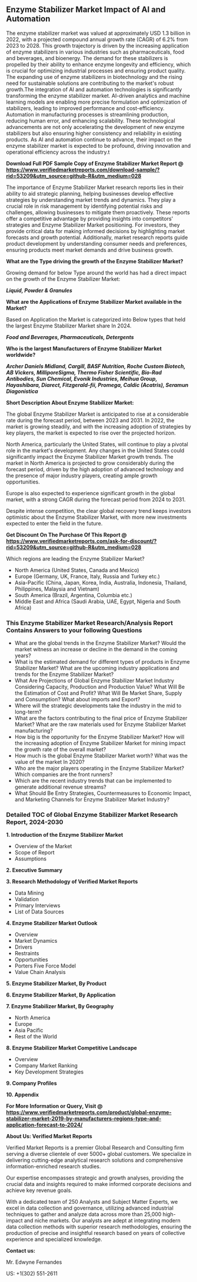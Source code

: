 <h2>Enzyme Stabilizer Market Impact of AI and Automation</h2>The enzyme stabilizer market was valued at approximately USD 1.3 billion in 2022, with a projected compound annual growth rate (CAGR) of 6.2% from 2023 to 2028. This growth trajectory is driven by the increasing application of enzyme stabilizers in various industries such as pharmaceuticals, food and beverages, and bioenergy. The demand for these stabilizers is propelled by their ability to enhance enzyme longevity and efficiency, which is crucial for optimizing industrial processes and ensuring product quality. The expanding use of enzyme stabilizers in biotechnology and the rising need for sustainable solutions are contributing to the market's robust growth.The integration of AI and automation technologies is significantly transforming the enzyme stabilizer market. AI-driven analytics and machine learning models are enabling more precise formulation and optimization of stabilizers, leading to improved performance and cost-efficiency. Automation in manufacturing processes is streamlining production, reducing human error, and enhancing scalability. These technological advancements are not only accelerating the development of new enzyme stabilizers but also ensuring higher consistency and reliability in existing products. As AI and automation continue to advance, their impact on the enzyme stabilizer market is expected to be profound, driving innovation and operational efficiency across the industry.t</p><p id="" class=""><strong>Download Full PDF Sample Copy of Enzyme Stabilizer Market Report @ <a href="https://www.verifiedmarketreports.com/download-sample/?rid=53209&utm_source=github-R&utm_medium=028" target="_blank">https://www.verifiedmarketreports.com/download-sample/?rid=53209&utm_source=github-R&utm_medium=028</a></strong></p><p>The importance of&nbsp;Enzyme Stabilizer Market research reports lies in their ability to aid strategic planning, helping businesses develop effective strategies by understanding market trends and dynamics. They play a crucial role in risk management by identifying potential risks and challenges, allowing businesses to mitigate them proactively. These reports offer a competitive advantage by providing insights into competitors' strategies and Enzyme Stabilizer Market positioning. For investors, they provide critical data for making informed decisions by highlighting market forecasts and growth potential. Additionally, market research reports guide product development by understanding consumer needs and preferences, ensuring products meet market demands and drive business growth.</p><p><strong>What are the&nbsp;Type driving the growth of the Enzyme Stabilizer Market?</strong></p><p id="" class="">Growing demand for below Type around the world has had a direct impact on the growth of the Enzyme Stabilizer Market:</p><em><strong>Liquid, Powder & Granules</strong></em></p><strong>What are the&nbsp;Applications&nbsp;of Enzyme Stabilizer Market available in the Market?</strong></p><p id="" class="">Based on Application the Market is categorized into Below types that held the largest Enzyme Stabilizer Market share In 2024.</p><em><strong>Food and Beverages, Pharmaceuticals, Detergents</strong></em></p><strong>Who is the largest Manufacturers of Enzyme Stabilizer Market worldwide?</strong></p><p><em><strong>Archer Daniels Midland, Cargill, BASF Nutrition, Roche Custom Biotech, AB Vickers, MilliporeSigma, Thermo Fisher Scientific, Bio-Rad Antibodies, Sun Chemical, Evonik Industries, Meihua Group, Hayashibara, Diarect, Fitzgerald-fii, Promega, Caldic (Acatris), Seramun Diagonistica</strong></em></p><p id="" class=""><strong>Short Description About Enzyme Stabilizer Market:</strong></p><p>The global Enzyme Stabilizer Market is anticipated to rise at a considerable rate during the forecast period, between 2023 and 2031. In 2022, the market is growing steadily, and with the increasing adoption of strategies by key players, the market is expected to rise over the projected horizon.</p><p>North America, particularly the United States, will continue to play a pivotal role in the market's development. Any changes in the United States could significantly impact the Enzyme Stabilizer Market growth trends. The market in North America is projected to grow considerably during the forecast period, driven by the high adoption of advanced technology and the presence of major industry players, creating ample growth opportunities.</p><p>Europe is also expected to experience significant growth in the global market, with a strong CAGR during the forecast period from 2024 to 2031.</p><p>Despite intense competition, the clear global recovery trend keeps investors optimistic about the Enzyme Stabilizer Market, with more new investments expected to enter the field in the future.</p><p id="" class=""><strong>Get Discount On The Purchase Of This Report @ <a href="https://www.verifiedmarketreports.com/ask-for-discount/?rid=53209&utm_source=github-R&utm_medium=028" target="_blank">https://www.verifiedmarketreports.com/ask-for-discount/?rid=53209&utm_source=github-R&utm_medium=028</a></strong></p>Which regions are leading the Enzyme Stabilizer Market?</p><ul><li>North America (United States, Canada and Mexico)</li><li>Europe (Germany, UK, France, Italy, Russia and Turkey etc.)</li><li>Asia-Pacific (China, Japan, Korea, India, Australia, Indonesia, Thailand, Philippines, Malaysia and Vietnam)</li><li>South America (Brazil, Argentina, Columbia etc.)</li><li>Middle East and Africa (Saudi Arabia, UAE, Egypt, Nigeria and South Africa)</li></ul><h3 id="" class="">This Enzyme Stabilizer Market Research/Analysis Report Contains Answers to your following Questions</h3><ul><li>What are the global trends in the Enzyme Stabilizer Market? Would the market witness an increase or decline in the demand in the coming years?</li><li>What is the estimated demand for different types of products in Enzyme Stabilizer Market? What are the upcoming industry applications and trends for the Enzyme Stabilizer Market?</li><li>What Are Projections of Global Enzyme Stabilizer Market Industry Considering Capacity, Production and Production Value? What Will Be the Estimation of Cost and Profit? What Will Be Market Share, Supply and Consumption? What about imports and Export?</li><li>Where will the strategic developments take the industry in the mid to long-term?</li><li>What are the factors contributing to the final price of Enzyme Stabilizer Market? What are the raw materials used for Enzyme Stabilizer Market manufacturing?</li><li>How big is the opportunity for the Enzyme Stabilizer Market? How will the increasing adoption of Enzyme Stabilizer Market for mining impact the growth rate of the overall market?</li><li>How much is the global Enzyme Stabilizer Market worth? What was the value of the market In 2020?</li><li>Who are the major players operating in the Enzyme Stabilizer Market? Which companies are the front runners?</li><li>Which are the recent industry trends that can be implemented to generate additional revenue streams?</li><li>What Should Be Entry Strategies, Countermeasures to Economic Impact, and Marketing Channels for Enzyme Stabilizer Market Industry?</li></ul><h3 id="" class="">Detailed TOC of Global Enzyme Stabilizer Market Research Report, 2024-2030</h3><p id="" class=""><strong>1. Introduction of the Enzyme Stabilizer Market</strong></p><ul><li>Overview of the Market</li><li>Scope of Report</li><li>Assumptions</li></ul><p id="" class=""><strong>2. Executive Summary</strong></p><p id="" class=""><strong>3. Research Methodology of Verified Market Reports</strong></p><ul><li>Data Mining</li><li>Validation</li><li>Primary Interviews</li><li>List of Data Sources</li></ul><p id="" class=""><strong>4. Enzyme Stabilizer Market Outlook</strong></p><ul><li>Overview</li><li>Market Dynamics</li><li>Drivers</li><li>Restraints</li><li>Opportunities</li><li>Porters Five Force Model</li><li>Value Chain Analysis</li></ul><p id="" class=""><strong>5. Enzyme Stabilizer Market, By Product</strong></p><p id="" class=""><strong>6. Enzyme Stabilizer Market, By Application</strong></p><p id="" class=""><strong>7. Enzyme Stabilizer Market, By Geography</strong></p><ul><li>North America</li><li>Europe</li><li>Asia Pacific</li><li>Rest of the World</li></ul><p id="" class=""><strong>8. Enzyme Stabilizer Market Competitive Landscape</strong></p><ul><li>Overview</li><li>Company Market Ranking</li><li>Key Development Strategies</li></ul><p id="" class=""><strong>9. Company Profiles</strong></p><p id="" class=""><strong>10. Appendix</strong></p><p id="" class=""><strong>For More Information or Query, Visit @ <a href="https://www.verifiedmarketreports.com/product/global-enzyme-stabilizer-market-2019-by-manufacturers-regions-type-and-application-forecast-to-2024/" target="_blank">https://www.verifiedmarketreports.com/product/global-enzyme-stabilizer-market-2019-by-manufacturers-regions-type-and-application-forecast-to-2024/</a></strong></p><p id="" class=""><strong>About Us: Verified Market Reports</strong></p><p id="" class="">Verified Market Reports is a premier Global Research and Consulting firm serving a diverse clientele of over 5000+ global customers. We specialize in delivering cutting-edge analytical research solutions and comprehensive information-enriched research studies.</p><p id="" class="">Our expertise encompasses strategic and growth analyses, providing the crucial data and insights required to make informed corporate decisions and achieve key revenue goals.</p><p id="" class="">With a dedicated team of 250 Analysts and Subject Matter Experts, we excel in data collection and governance, utilizing advanced industrial techniques to gather and analyze data across more than 25,000 high-impact and niche markets. Our analysts are adept at integrating modern data collection methods with superior research methodologies, ensuring the production of precise and insightful research based on years of collective experience and specialized knowledge.</p><p id="" class=""><strong>Contact us:</strong></p><p id="" class="">Mr. Edwyne Fernandes</p><p id="" class="">US: +1(302) 551-2611</p>